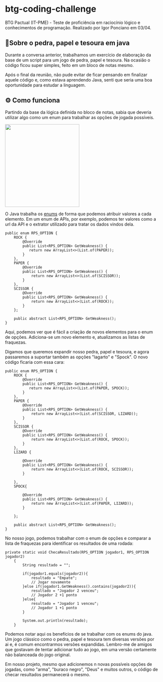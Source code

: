 # btg-coding-challenge
BTG Pactual (IT-PME) - Teste de proficiência em raciocínio lógico e conhecimentos de programação. Realizado por Igor Ponciano em 03/04.

## 📝Sobre o pedra, papel e tesoura em java

Durante a conversa anterior, trabalhamos um exercício de elaboração da base de um script para um jogo de pedra, papel e tesoura. Na ocasião o código ficou super simples, feito em um bloco de notas mesmo.

Após o final da reunião, não pude evitar de ficar pensando em finalizar aquele código e, como estava aprendendo Java, senti que seria uma boa oportunidade para estudar a linguagem.

## ⚙ Como funciona

Partindo da base da lógica definida no bloco de notas, sabia que deveria utilizar algo como um enum para trabalhar as opções de jogada possíveis.

<img src=https://user-images.githubusercontent.com/79609859/229812184-6ba5b389-eac2-4f7f-bbd6-10acf225b9e3.jpeg width="243.5" height="271">

O Java trabalha os [enums](https://www.w3schools.com/java/java_enums.asp) de forma que podemos atribuir valores a cada elemento. Em um enum de APIs, por exemplo, podemos ter valores como a url da API e o extrator utilizado para tratar os dados vindos dela.

```
public enum RPS_OPTION {
    ROCK {
        @Override
        public List<RPS_OPTION> GetWeakness() {
           return new ArrayList<>(List.of(PAPER));
        }
    },
    PAPER {
        @Override
        public List<RPS_OPTION> GetWeakness() {
            return new ArrayList<>(List.of(SCISSOR));
        }
    },
    SCISSOR {
        @Override
        public List<RPS_OPTION> GetWeakness() {
            return new ArrayList<>(List.of(ROCK));
        }
    };
    
    public abstract List<RPS_OPTION> GetWeakness();
}
```
Aqui, podemos ver que é fácil a criação de novos elementos para o enum de opções. Adiciona-se um novo elemento e, atualizamos as listas de fraquezas.

Digamos que queremos expandir nosso pedra, papel e tesoura, e agora passaremos a suportar também as opções "lagarto" e "Spock". O novo código ficaria com essa cara:
```
public enum RPS_OPTION {
    ROCK {
        @Override
        public List<RPS_OPTION> GetWeakness() {
           return new ArrayList<>(List.of(PAPER, SPOCK));
        }
    },
    PAPER {
        @Override
        public List<RPS_OPTION> GetWeakness() {
            return new ArrayList<>(List.of(SCISSOR, LIZARD));
        }
    },
    SCISSOR {
        @Override
        public List<RPS_OPTION> GetWeakness() {
            return new ArrayList<>(List.of(ROCK, SPOCK));
        }
    },
    LIZARD {

        @Override
        public List<RPS_OPTION> GetWeakness() {
            return new ArrayList<>(List.of(ROCK, SCISSOR));
        }

    },
    SPOCK{

        @Override
        public List<RPS_OPTION> GetWeakness() {
            return new ArrayList<>(List.of(PAPER, LIZARD));
        }

    };
    
    public abstract List<RPS_OPTION> GetWeakness();
}
```
No nosso jogo, podemos trabalhar com o enum de opções e comparar a lista de fraquezas para identificar os resultados de uma rodada:
```
private static void ChecaResultado(RPS_OPTION jogador1, RPS_OPTION jogador2)
    {
        String resultado = "";

        if(jogador1.equals(jogador2)){
            resultado = "Empate"; 
            // Jogar novamente
        }else if(jogador1.GetWeakness().contains(jogador2)){
            resultado = "Jogador 2 venceu";
            // Jogador 2 +1 ponto
        }else{
            resultado = "Jogador 1 venceu";
            // Jogador 1 +1 ponto
        }

        System.out.println(resultado);
    }
```
Podemos notar aqui os benefícios de se trabalhar com os enums do java. Um jogo clássico como o pedra, papel e tesoura tem diversas versões por ai e, é comum encontrarmos versões expandidas. Lembro-me de amigos que gostavam de tentar adicionar tudo ao jogo, em uma versão certamente não balanceada do jogo original.

Em nosso projeto, mesmo que adicionemos n novas possíveis opções de jogadas, como "arma", "buraco negro", "Deus" e muitos outros, o código de checar resultados permanecerá o mesmo.
